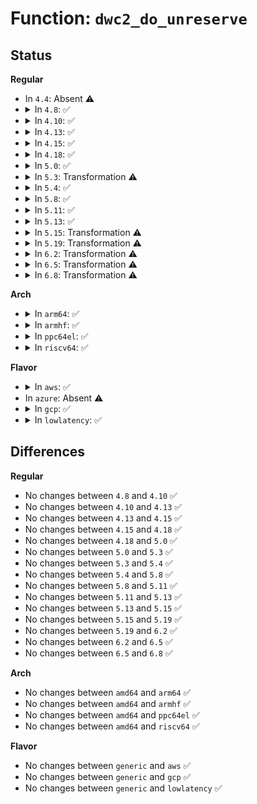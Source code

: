 # Function: <code>dwc2_do_unreserve</code>

## Status
<b>Regular</b>
<ul>
<li>
In <code>4.4</code>: Absent ⚠️
</li>
<li>
<details>
<summary>In <code>4.8</code>: ✅</summary>

```c
void dwc2_do_unreserve(struct dwc2_hsotg *hsotg, struct dwc2_qh *qh);
```

**Collision:** Unique Static

**Inline:** No

**Transformation:** False

**Instances:**

```
In drivers/usb/dwc2/hcd_queue.c (ffffffff8168d800)
Location: drivers/usb/dwc2/hcd_queue.c:1242
Inline: False
Direct callers:
  - drivers/usb/dwc2/hcd_queue.c:dwc2_hcd_qh_free
  - drivers/usb/dwc2/hcd_queue.c:dwc2_unreserve_timer_fn
```
**Symbols:**

```
ffffffff8168d800-ffffffff8168d8f9: dwc2_do_unreserve (STB_LOCAL)
```
</details>
</li>
<li>
<details>
<summary>In <code>4.10</code>: ✅</summary>

```c
void dwc2_do_unreserve(struct dwc2_hsotg *hsotg, struct dwc2_qh *qh);
```

**Collision:** Unique Static

**Inline:** No

**Transformation:** False

**Instances:**

```
In drivers/usb/dwc2/hcd_queue.c (ffffffff816bb8d0)
Location: drivers/usb/dwc2/hcd_queue.c:1245
Inline: False
Direct callers:
  - drivers/usb/dwc2/hcd_queue.c:dwc2_hcd_qh_free
  - drivers/usb/dwc2/hcd_queue.c:dwc2_unreserve_timer_fn
```
**Symbols:**

```
ffffffff816bb8d0-ffffffff816bb9c9: dwc2_do_unreserve (STB_LOCAL)
```
</details>
</li>
<li>
<details>
<summary>In <code>4.13</code>: ✅</summary>

```c
void dwc2_do_unreserve(struct dwc2_hsotg *hsotg, struct dwc2_qh *qh);
```

**Collision:** Unique Static

**Inline:** No

**Transformation:** False

**Instances:**

```
In drivers/usb/dwc2/hcd_queue.c (ffffffff816cf9d0)
Location: drivers/usb/dwc2/hcd_queue.c:1242
Inline: False
Direct callers:
  - drivers/usb/dwc2/hcd_queue.c:dwc2_hcd_qh_free
  - drivers/usb/dwc2/hcd_queue.c:dwc2_unreserve_timer_fn
```
**Symbols:**

```
ffffffff816cf9d0-ffffffff816cfaa4: dwc2_do_unreserve (STB_LOCAL)
```
</details>
</li>
<li>
<details>
<summary>In <code>4.15</code>: ✅</summary>

```c
void dwc2_do_unreserve(struct dwc2_hsotg *hsotg, struct dwc2_qh *qh);
```

**Collision:** Unique Static

**Inline:** No

**Transformation:** False

**Instances:**

```
In drivers/usb/dwc2/hcd_queue.c (ffffffff8173c020)
Location: drivers/usb/dwc2/hcd_queue.c:1243
Inline: False
Direct callers:
  - drivers/usb/dwc2/hcd_queue.c:dwc2_hcd_qh_free
  - drivers/usb/dwc2/hcd_queue.c:dwc2_unreserve_timer_fn
```
**Symbols:**

```
ffffffff8173c020-ffffffff8173c0ec: dwc2_do_unreserve (STB_LOCAL)
```
</details>
</li>
<li>
<details>
<summary>In <code>4.18</code>: ✅</summary>

```c
void dwc2_do_unreserve(struct dwc2_hsotg *hsotg, struct dwc2_qh *qh);
```

**Collision:** Unique Static

**Inline:** No

**Transformation:** False

**Instances:**

```
In drivers/usb/dwc2/hcd_queue.c (ffffffff8177c880)
Location: drivers/usb/dwc2/hcd_queue.c:1247
Inline: False
Direct callers:
  - drivers/usb/dwc2/hcd_queue.c:dwc2_hcd_qh_free
  - drivers/usb/dwc2/hcd_queue.c:dwc2_unreserve_timer_fn
```
**Symbols:**

```
ffffffff8177c880-ffffffff8177c94c: dwc2_do_unreserve (STB_LOCAL)
```
</details>
</li>
<li>
<details>
<summary>In <code>5.0</code>: ✅</summary>

```c
void dwc2_do_unreserve(struct dwc2_hsotg *hsotg, struct dwc2_qh *qh);
```

**Collision:** Unique Static

**Inline:** No

**Transformation:** False

**Instances:**

```
In drivers/usb/dwc2/hcd_queue.c (ffffffff817a2de0)
Location: drivers/usb/dwc2/hcd_queue.c:1247
Inline: False
Direct callers:
  - drivers/usb/dwc2/hcd_queue.c:dwc2_hcd_qh_free
  - drivers/usb/dwc2/hcd_queue.c:dwc2_unreserve_timer_fn
```
**Symbols:**

```
ffffffff817a2de0-ffffffff817a2eac: dwc2_do_unreserve (STB_LOCAL)
```
</details>
</li>
<li>
<details>
<summary>In <code>5.3</code>: Transformation ⚠️</summary>

```c
void dwc2_do_unreserve(struct dwc2_hsotg *hsotg, struct dwc2_qh *qh);
```

**Collision:** Unique Static

**Inline:** No

**Transformation:** True

**Instances:**

```
In drivers/usb/dwc2/hcd_queue.c (0)
Location: drivers/usb/dwc2/hcd_queue.c:1247
Inline: False
Direct callers:
  - drivers/usb/dwc2/hcd_queue.c:dwc2_hcd_qh_free
  - drivers/usb/dwc2/hcd_queue.c:dwc2_unreserve_timer_fn
```
**Symbols:**

```
ffffffff817e1ef0-ffffffff817e1fa2: dwc2_do_unreserve (STB_LOCAL)
ffffffff817e32fe-ffffffff817e334b: dwc2_do_unreserve.cold (STB_LOCAL)
```
</details>
</li>
<li>
<details>
<summary>In <code>5.4</code>: ✅</summary>

```c
void dwc2_do_unreserve(struct dwc2_hsotg *hsotg, struct dwc2_qh *qh);
```

**Collision:** Unique Static

**Inline:** No

**Transformation:** False

**Instances:**

```
In drivers/usb/dwc2/hcd_queue.c (ffffffff81812d90)
Location: drivers/usb/dwc2/hcd_queue.c:1247
Inline: False
Direct callers:
  - drivers/usb/dwc2/hcd_queue.c:dwc2_hcd_qh_free
  - drivers/usb/dwc2/hcd_queue.c:dwc2_unreserve_timer_fn
```
**Symbols:**

```
ffffffff81812d90-ffffffff81812e6f: dwc2_do_unreserve (STB_LOCAL)
```
</details>
</li>
<li>
<details>
<summary>In <code>5.8</code>: ✅</summary>

```c
void dwc2_do_unreserve(struct dwc2_hsotg *hsotg, struct dwc2_qh *qh);
```

**Collision:** Unique Static

**Inline:** No

**Transformation:** False

**Instances:**

```
In drivers/usb/dwc2/hcd_queue.c (ffffffff818e4a40)
Location: drivers/usb/dwc2/hcd_queue.c:1247
Inline: False
Direct callers:
  - drivers/usb/dwc2/hcd_queue.c:dwc2_hcd_qh_free
  - drivers/usb/dwc2/hcd_queue.c:dwc2_unreserve_timer_fn
```
**Symbols:**

```
ffffffff818e4a40-ffffffff818e4b3e: dwc2_do_unreserve (STB_LOCAL)
```
</details>
</li>
<li>
<details>
<summary>In <code>5.11</code>: ✅</summary>

```c
void dwc2_do_unreserve(struct dwc2_hsotg *hsotg, struct dwc2_qh *qh);
```

**Collision:** Unique Static

**Inline:** No

**Transformation:** False

**Instances:**

```
In drivers/usb/dwc2/hcd_queue.c (ffffffff818edf10)
Location: drivers/usb/dwc2/hcd_queue.c:1247
Inline: False
Direct callers:
  - drivers/usb/dwc2/hcd_queue.c:dwc2_hcd_qh_free
  - drivers/usb/dwc2/hcd_queue.c:dwc2_unreserve_timer_fn
```
**Symbols:**

```
ffffffff818edf10-ffffffff818ee00e: dwc2_do_unreserve (STB_LOCAL)
```
</details>
</li>
<li>
<details>
<summary>In <code>5.13</code>: ✅</summary>

```c
void dwc2_do_unreserve(struct dwc2_hsotg *hsotg, struct dwc2_qh *qh);
```

**Collision:** Unique Static

**Inline:** No

**Transformation:** False

**Instances:**

```
In drivers/usb/dwc2/hcd_queue.c (ffffffff818d15c0)
Location: drivers/usb/dwc2/hcd_queue.c:1247
Inline: False
Direct callers:
  - drivers/usb/dwc2/hcd_queue.c:dwc2_hcd_qh_free
  - drivers/usb/dwc2/hcd_queue.c:dwc2_unreserve_timer_fn
```
**Symbols:**

```
ffffffff818d15c0-ffffffff818d16be: dwc2_do_unreserve (STB_LOCAL)
```
</details>
</li>
<li>
<details>
<summary>In <code>5.15</code>: Transformation ⚠️</summary>

```c
void dwc2_do_unreserve(struct dwc2_hsotg *hsotg, struct dwc2_qh *qh);
```

**Collision:** Unique Static

**Inline:** No

**Transformation:** True

**Instances:**

```
In drivers/usb/dwc2/hcd_queue.c (0)
Location: drivers/usb/dwc2/hcd_queue.c:1247
Inline: False
Direct callers:
  - drivers/usb/dwc2/hcd_queue.c:dwc2_hcd_qh_free
  - drivers/usb/dwc2/hcd_queue.c:dwc2_unreserve_timer_fn
```
**Symbols:**

```
ffffffff8196bb60-ffffffff8196bc70: dwc2_do_unreserve (STB_LOCAL)
ffffffff81d1e0b2-ffffffff81d1e0c7: dwc2_do_unreserve.cold (STB_LOCAL)
```
</details>
</li>
<li>
<details>
<summary>In <code>5.19</code>: Transformation ⚠️</summary>

```c
void dwc2_do_unreserve(struct dwc2_hsotg *hsotg, struct dwc2_qh *qh);
```

**Collision:** Unique Static

**Inline:** No

**Transformation:** True

**Instances:**

```
In drivers/usb/dwc2/hcd_queue.c (0)
Location: drivers/usb/dwc2/hcd_queue.c:1247
Inline: False
Direct callers:
  - drivers/usb/dwc2/hcd_queue.c:dwc2_hcd_qh_free
  - drivers/usb/dwc2/hcd_queue.c:dwc2_unreserve_timer_fn
```
**Symbols:**

```
ffffffff81ac6000-ffffffff81ac611e: dwc2_do_unreserve (STB_LOCAL)
ffffffff81ee9aed-ffffffff81ee9b02: dwc2_do_unreserve.cold (STB_LOCAL)
```
</details>
</li>
<li>
<details>
<summary>In <code>6.2</code>: Transformation ⚠️</summary>

```c
void dwc2_do_unreserve(struct dwc2_hsotg *hsotg, struct dwc2_qh *qh);
```

**Collision:** Unique Static

**Inline:** No

**Transformation:** True

**Instances:**

```
In drivers/usb/dwc2/hcd_queue.c (0)
Location: drivers/usb/dwc2/hcd_queue.c:1217
Inline: False
Direct callers:
  - drivers/usb/dwc2/hcd_queue.c:dwc2_hcd_qh_free
  - drivers/usb/dwc2/hcd_queue.c:dwc2_unreserve_timer_fn
```
**Symbols:**

```
ffffffff81c50120-ffffffff81c5023e: dwc2_do_unreserve (STB_LOCAL)
ffffffff820a4caf-ffffffff820a4cc4: dwc2_do_unreserve.cold (STB_LOCAL)
```
</details>
</li>
<li>
<details>
<summary>In <code>6.5</code>: Transformation ⚠️</summary>

```c
void dwc2_do_unreserve(struct dwc2_hsotg *hsotg, struct dwc2_qh *qh);
```

**Collision:** Unique Static

**Inline:** No

**Transformation:** True

**Instances:**

```
In drivers/usb/dwc2/hcd_queue.c (0)
Location: drivers/usb/dwc2/hcd_queue.c:1217
Inline: False
Direct callers:
  - drivers/usb/dwc2/hcd_queue.c:dwc2_hcd_qh_free
  - drivers/usb/dwc2/hcd_queue.c:dwc2_unreserve_timer_fn
```
**Symbols:**

```
ffffffff81cb76d0-ffffffff81cb77ea: dwc2_do_unreserve (STB_LOCAL)
ffffffff821261eb-ffffffff82126200: dwc2_do_unreserve.cold (STB_LOCAL)
```
</details>
</li>
<li>
<details>
<summary>In <code>6.8</code>: Transformation ⚠️</summary>

```c
void dwc2_do_unreserve(struct dwc2_hsotg *hsotg, struct dwc2_qh *qh);
```

**Collision:** Unique Static

**Inline:** No

**Transformation:** True

**Instances:**

```
In drivers/usb/dwc2/hcd_queue.c (0)
Location: drivers/usb/dwc2/hcd_queue.c:1217
Inline: False
Direct callers:
  - drivers/usb/dwc2/hcd_queue.c:dwc2_hcd_qh_free
  - drivers/usb/dwc2/hcd_queue.c:dwc2_unreserve_timer_fn
```
**Symbols:**

```
ffffffff81d6c420-ffffffff81d6c53a: dwc2_do_unreserve (STB_LOCAL)
ffffffff822079f4-ffffffff82207a09: dwc2_do_unreserve.cold (STB_LOCAL)
```
</details>
</li>
</ul>
<b>Arch</b>
<ul>
<li>
<details>
<summary>In <code>arm64</code>: ✅</summary>

```c
void dwc2_do_unreserve(struct dwc2_hsotg *hsotg, struct dwc2_qh *qh);
```

**Collision:** Unique Static

**Inline:** No

**Transformation:** False

**Instances:**

```
In drivers/usb/dwc2/hcd_queue.c (ffff800010a4be90)
Location: drivers/usb/dwc2/hcd_queue.c:1247
Inline: False
Direct callers:
  - drivers/usb/dwc2/hcd_queue.c:dwc2_hcd_qh_free
  - drivers/usb/dwc2/hcd_queue.c:dwc2_unreserve_timer_fn
```
**Symbols:**

```
ffff800010a4be90-ffff800010a4bf84: dwc2_do_unreserve (STB_LOCAL)
```
</details>
</li>
<li>
<details>
<summary>In <code>armhf</code>: ✅</summary>

```c
void dwc2_do_unreserve(struct dwc2_hsotg *hsotg, struct dwc2_qh *qh);
```

**Collision:** Unique Static

**Inline:** No

**Transformation:** False

**Instances:**

```
In drivers/usb/dwc2/hcd_queue.c (c0b1e1e0)
Location: drivers/usb/dwc2/hcd_queue.c:1247
Inline: False
Direct callers:
  - drivers/usb/dwc2/hcd_queue.c:dwc2_hcd_qh_free
  - drivers/usb/dwc2/hcd_queue.c:dwc2_unreserve_timer_fn
```
**Symbols:**

```
c0b1e1e0-c0b1e2fc: dwc2_do_unreserve (STB_LOCAL)
```
</details>
</li>
<li>
<details>
<summary>In <code>ppc64el</code>: ✅</summary>

```c
void dwc2_do_unreserve(struct dwc2_hsotg *hsotg, struct dwc2_qh *qh);
```

**Collision:** Unique Static

**Inline:** No

**Transformation:** False

**Instances:**

```
In drivers/usb/dwc2/hcd_queue.c (c000000000b12ef0)
Location: drivers/usb/dwc2/hcd_queue.c:1247
Inline: False
Direct callers:
  - drivers/usb/dwc2/hcd_queue.c:dwc2_hcd_qh_free
  - drivers/usb/dwc2/hcd_queue.c:dwc2_unreserve_timer_fn
```
**Symbols:**

```
c000000000b12ef0-c000000000b1302c: dwc2_do_unreserve (STB_LOCAL)
```
</details>
</li>
<li>
<details>
<summary>In <code>riscv64</code>: ✅</summary>

```c
void dwc2_do_unreserve(struct dwc2_hsotg *hsotg, struct dwc2_qh *qh);
```

**Collision:** Unique Static

**Inline:** No

**Transformation:** False

**Instances:**

```
In drivers/usb/dwc2/hcd_queue.c (ffffffe000668ce2)
Location: drivers/usb/dwc2/hcd_queue.c:1247
Inline: False
Direct callers:
  - drivers/usb/dwc2/hcd_queue.c:dwc2_hcd_qh_free
  - drivers/usb/dwc2/hcd_queue.c:dwc2_unreserve_timer_fn
```
**Symbols:**

```
ffffffe000668ce2-ffffffe000668d9a: dwc2_do_unreserve (STB_LOCAL)
```
</details>
</li>
</ul>
<b>Flavor</b>
<ul>
<li>
<details>
<summary>In <code>aws</code>: ✅</summary>

```c
void dwc2_do_unreserve(struct dwc2_hsotg *hsotg, struct dwc2_qh *qh);
```

**Collision:** Unique Static

**Inline:** No

**Transformation:** False

**Instances:**

```
In drivers/usb/dwc2/hcd_queue.c (ffffffff817cb170)
Location: drivers/usb/dwc2/hcd_queue.c:1247
Inline: False
Direct callers:
  - drivers/usb/dwc2/hcd_queue.c:dwc2_hcd_qh_free
  - drivers/usb/dwc2/hcd_queue.c:dwc2_unreserve_timer_fn
```
**Symbols:**

```
ffffffff817cb170-ffffffff817cb24f: dwc2_do_unreserve (STB_LOCAL)
```
</details>
</li>
<li>
In <code>azure</code>: Absent ⚠️
</li>
<li>
<details>
<summary>In <code>gcp</code>: ✅</summary>

```c
void dwc2_do_unreserve(struct dwc2_hsotg *hsotg, struct dwc2_qh *qh);
```

**Collision:** Unique Static

**Inline:** No

**Transformation:** False

**Instances:**

```
In drivers/usb/dwc2/hcd_queue.c (ffffffff81807c10)
Location: drivers/usb/dwc2/hcd_queue.c:1247
Inline: False
Direct callers:
  - drivers/usb/dwc2/hcd_queue.c:dwc2_hcd_qh_free
  - drivers/usb/dwc2/hcd_queue.c:dwc2_unreserve_timer_fn
```
**Symbols:**

```
ffffffff81807c10-ffffffff81807cef: dwc2_do_unreserve (STB_LOCAL)
```
</details>
</li>
<li>
<details>
<summary>In <code>lowlatency</code>: ✅</summary>

```c
void dwc2_do_unreserve(struct dwc2_hsotg *hsotg, struct dwc2_qh *qh);
```

**Collision:** Unique Static

**Inline:** No

**Transformation:** False

**Instances:**

```
In drivers/usb/dwc2/hcd_queue.c (ffffffff81821d20)
Location: drivers/usb/dwc2/hcd_queue.c:1247
Inline: False
Direct callers:
  - drivers/usb/dwc2/hcd_queue.c:dwc2_hcd_qh_free
  - drivers/usb/dwc2/hcd_queue.c:dwc2_unreserve_timer_fn
```
**Symbols:**

```
ffffffff81821d20-ffffffff81821dff: dwc2_do_unreserve (STB_LOCAL)
```
</details>
</li>
</ul>

## Differences
<b>Regular</b>
<ul>
<li>
No changes between <code>4.8</code> and <code>4.10</code> ✅
</li>
<li>
No changes between <code>4.10</code> and <code>4.13</code> ✅
</li>
<li>
No changes between <code>4.13</code> and <code>4.15</code> ✅
</li>
<li>
No changes between <code>4.15</code> and <code>4.18</code> ✅
</li>
<li>
No changes between <code>4.18</code> and <code>5.0</code> ✅
</li>
<li>
No changes between <code>5.0</code> and <code>5.3</code> ✅
</li>
<li>
No changes between <code>5.3</code> and <code>5.4</code> ✅
</li>
<li>
No changes between <code>5.4</code> and <code>5.8</code> ✅
</li>
<li>
No changes between <code>5.8</code> and <code>5.11</code> ✅
</li>
<li>
No changes between <code>5.11</code> and <code>5.13</code> ✅
</li>
<li>
No changes between <code>5.13</code> and <code>5.15</code> ✅
</li>
<li>
No changes between <code>5.15</code> and <code>5.19</code> ✅
</li>
<li>
No changes between <code>5.19</code> and <code>6.2</code> ✅
</li>
<li>
No changes between <code>6.2</code> and <code>6.5</code> ✅
</li>
<li>
No changes between <code>6.5</code> and <code>6.8</code> ✅
</li>
</ul>
<b>Arch</b>
<ul>
<li>
No changes between <code>amd64</code> and <code>arm64</code> ✅
</li>
<li>
No changes between <code>amd64</code> and <code>armhf</code> ✅
</li>
<li>
No changes between <code>amd64</code> and <code>ppc64el</code> ✅
</li>
<li>
No changes between <code>amd64</code> and <code>riscv64</code> ✅
</li>
</ul>
<b>Flavor</b>
<ul>
<li>
No changes between <code>generic</code> and <code>aws</code> ✅
</li>
<li>
No changes between <code>generic</code> and <code>gcp</code> ✅
</li>
<li>
No changes between <code>generic</code> and <code>lowlatency</code> ✅
</li>
</ul>
